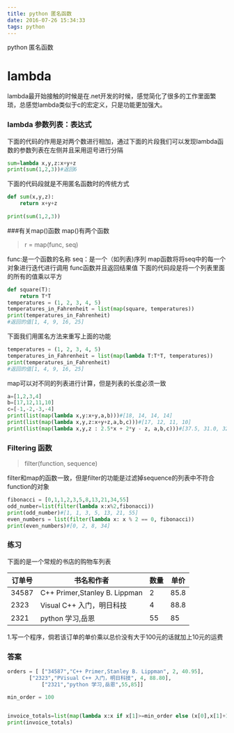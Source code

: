 ```yaml
---
title: python 匿名函数
date: 2016-07-26 15:34:33
tags: python
---
```

python 匿名函数
<!--more-->

# lambda
lambda最开始接触的时候是在.net开发的时候，感觉简化了很多的工作里面繁琐，总感觉lambda类似于c的宏定义，只是功能更加强大。

### lambda 参数列表：表达式
下面的代码的作用是对两个数进行相加，通过下面的片段我们可以发现lambda函数的参数列表在左侧并且采用逗号进行分隔

``` python
sum=lambda x,y,z:x+y+z
print(sum(1,2,3))#返回6
```
下面的代码段就是不用匿名函数时的传统方式

``` python
def sum(x,y,z):
	return x+y+z
	
print(sum(1,2,3))
```

###有关map()函数
map()有两个函数
>r = map(func, seq)

func:是一个函数的名称
seq：是一个（如列表)序列
map函数将将seq中的每一个对象进行迭代进行调用 func函数并且返回结果值
下面的代码段是将一个列表里面的所有的值乘以平方

``` python
def square(T):
	return T*T
temperatures = (1, 2, 3, 4, 5)
temperatures_in_Fahrenheit = list(map(square, temperatures))
print(temperatures_in_Fahrenheit) 
#返回的值[1, 4, 9, 16, 25]
```
下面我们用匿名方法来重写上面的功能

``` python
temperatures = (1, 2, 3, 4, 5)
temperatures_in_Fahrenheit = list(map(lambda T:T*T, temperatures))
print(temperatures_in_Fahrenheit)
#返回的值[1, 4, 9, 16, 25]
```
map可以对不同的列表进行计算，但是列表的长度必须一致

``` python
a=[1,2,3,4]
b=[17,12,11,10]
c=[-1,-2,-3,-4]
print(list(map(lambda x,y:x+y,a,b)))#[18, 14, 14, 14]
print(list(map(lambda x,y,z:x+y+z,a,b,c)))#[17, 12, 11, 10]
print(list(map(lambda x,y,z : 2.5*x + 2*y - z, a,b,c)))#[37.5, 31.0, 32.5, 34.0]
```

### Filtering 函数
>filter(function, sequence) 

filter和map的函数一致，但是filter的功能是过滤掉sequence的列表中不符合function的对象

```python
fibonacci = [0,1,1,2,3,5,8,13,21,34,55]
odd_number=list(filter(lambda x:x%2,fibonacci))
print(odd_number)#[1, 1, 3, 5, 13, 21, 55]
even_numbers = list(filter(lambda x: x % 2 == 0, fibonacci))
print(even_numbers)#[0, 2, 8, 34]
```

### 练习
下面的是一个常规的书店的购物车列表

订单号 | 书名和作者|数量|单价
------- | -------|---------|-----|
34587 | C++ Primer,Stanley B. Lippman|2|85.8
2323|Visual C++ 入门，明日科技 |4|88.8
2321|python 学习,岳恩|55|85

1.写一个程序，倘若该订单的单价乘以总价没有大于100元的话就加上10元的运费



### 答案
``` python
orders = [ ["34587","C++ Primer,Stanley B. Lippman", 2, 40.95], 
	   ["2323","PVisual C++ 入门，明日科技", 4, 88.80], 
		   ["2321","python 学习,岳恩",55,85]]

min_order = 100


invoice_totals=list(map(lambda x:x if x[1]>=min_order else (x[0],x[1]+10), map(lambda x:(x[0],x[2]*x[3]),orders)))
print(invoice_totals)
```